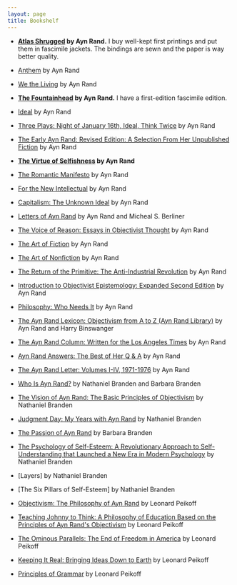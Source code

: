 ```yaml
---
layout: page
title: Bookshelf
---
```


- **[Atlas Shrugged](/) by Ayn Rand.** I buy well-kept first printings and put them in fascimile jackets. The bindings are sewn and the paper is way better quality.
- [Anthem](/) by Ayn Rand
- [We the Living](/) by Ayn Rand
- **[The Fountainhead](/) by Ayn Rand.** I have a first-edition fascimile edition.
- [Ideal](/) by Ayn Rand
- [Three Plays: Night of January 16th, Ideal, Think Twice](/) by Ayn Rand
- [The Early Ayn Rand: Revised Edition: A Selection From Her Unpublished Fiction](/) by Ayn Rand
- **[The Virtue of Selfishness](/) by Ayn Rand**
- [The Romantic Manifesto](/) by Ayn Rand
- [For the New Intellectual](/) by Ayn Rand
- [Capitalism: The Unknown Ideal](/) by Ayn Rand
- [Letters of Ayn Rand](/) by Ayn Rand and Micheal S. Berliner
- [The Voice of Reason: Essays in Objectivist Thought](/) by Ayn Rand
- [The Art of Fiction](/) by Ayn Rand
- [The Art of Nonfiction](/) by Ayn Rand
- [The Return of the Primitive: The Anti-Industrial Revolution](/) by Ayn Rand
- [Introduction to Objectivist Epistemology: Expanded Second Edition](/) by Ayn Rand
- [Philosophy: Who Needs It](/) by Ayn Rand
- [The Ayn Rand Lexicon: Objectivism from A to Z (Ayn Rand Library)](/) by Ayn Rand and Harry Binswanger
- [The Ayn Rand Column: Written for the Los Angeles Times](/) by Ayn Rand
- [Ayn Rand Answers: The Best of Her Q & A](/) by Ayn Rand
- [The Ayn Rand Letter: Volumes I-IV, 1971-1976](/) by Ayn Rand

- [Who Is Ayn Rand?](/) by Nathaniel Branden and Barbara Branden
- [The Vision of Ayn Rand: The Basic Principles of Objectivism](/) by Nathaniel Branden
- [Judgment Day: My Years with Ayn Rand](/) by Nathaniel Branden
- [The Passion of Ayn Rand](/) by Barbara Branden
- [The Psychology of Self-Esteem: A Revolutionary Approach to Self-Understanding that Launched a New Era in Modern Psychology](/) by Nathaniel Branden
- [Layers] by Nathaniel Branden
- [The Six Pillars of Self-Esteem] by Nathaniel Branden

- [Objectivism: The Philosophy of Ayn Rand](/) by Leonard Peikoff
- [Teaching Johnny to Think: A Philosophy of Education Based on the Principles of Ayn Rand's Objectivism](/) by Leonard Peikoff
- [The Ominous Parallels: The End of Freedom in America](/) by Leonard Peikoff
- [Keeping It Real: Bringing Ideas Down to Earth](/) by Leonard Peikoff
- [Principles of Grammar](/) by Leonard Peikoff
